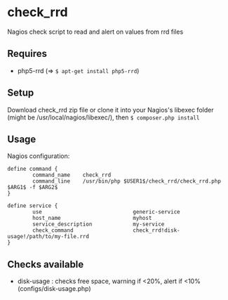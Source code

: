 # check_rrd
Nagios check script to read and alert on values from rrd files

## Requires
* php5-rrd (=> ```$ apt-get install php5-rrd```)

## Setup
Download check_rrd zip file or clone it into your Nagios's libexec folder (might be /usr/local/nagios/libexec/), then
```$ composer.php install```

## Usage
Nagios configuration:
```
define command {
        command_name    check_rrd
        command_line    /usr/bin/php $USER1$/check_rrd/check_rrd.php $ARG1$ -f $ARG2$
}

define service {
        use                             generic-service
        host_name                       myhost
        service_description             my-service
        check_command                   check_rrd!disk-usage!/path/to/my-file.rrd
}
```

## Checks available
* disk-usage : checks free space, warning if <20%, alert if <10% (configs/disk-usage.php)
